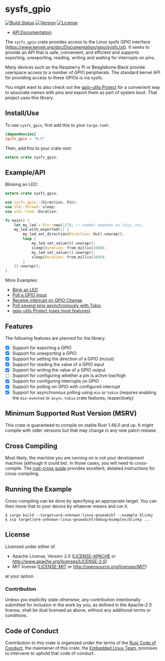 sysfs_gpio
==========

[![Build Status](https://github.com/rust-embedded/rust-sysfs-gpio/workflows/CI/badge.svg)](https://github.com/rust-embedded/rust-sysfs-gpio/actions)
[![Version](https://img.shields.io/crates/v/sysfs-gpio.svg)](https://crates.io/crates/sysfs-gpio)
[![License](https://img.shields.io/crates/l/sysfs-gpio.svg)](https://github.com/rust-embedded/rust-sysfs-gpio/blob/master/README.md#license)

- [API Documentation](https://docs.rs/sysfs_gpio)

The `sysfs_gpio` crate provides access to the Linux sysfs GPIO interface
(https://www.kernel.org/doc/Documentation/gpio/sysfs.txt). It seeks to provide
an API that is safe, convenient, and efficient and supports exporting,
unexporting, reading, writing and waiting for interrupts on pins.

Many devices such as the Raspberry Pi or Beaglebone Black provide
userspace access to a number of GPIO peripherals.  The standard kernel
API for providing access to these GPIOs is via sysfs.

You might want to also check out the
[gpio-utils Project](https://github.com/rust-embedded/gpio-utils) for a
convenient way to associate names with pins and export them as part of system
boot.  That project uses this library.

## Install/Use

To use `sysfs_gpio`, first add this to your `Cargo.toml`:

```toml
[dependencies]
sysfs_gpio = "0.5"
```

Then, add this to your crate root:

```rust
extern crate sysfs_gpio;
```

## Example/API

Blinking an LED:

```rust
extern crate sysfs_gpio;

use sysfs_gpio::{Direction, Pin};
use std::thread::sleep;
use std::time::Duration;

fn main() {
    let my_led = Pin::new(127); // number depends on chip, etc.
    my_led.with_exported(|| {
        my_led.set_direction(Direction::Out).unwrap();
        loop {
            my_led.set_value(0).unwrap();
            sleep(Duration::from_millis(200));
            my_led.set_value(1).unwrap();
            sleep(Duration::from_millis(200));
        }
    }).unwrap();
}
```

More Examples:

- [Blink an LED](examples/blinky.rs)
- [Poll a GPIO Input](examples/poll.rs)
- [Receive interrupt on GPIO Change](examples/interrupt.rs)
- [Poll several pins asynchronously with Tokio](examples/tokio.rs)
- [gpio-utils Project (uses most features)](https://github.com/rust-embedded/gpio-utils)

## Features

The following features are planned for the library:

- [x] Support for exporting a GPIO
- [x] Support for unexporting a GPIO
- [x] Support for setting the direction of a GPIO (in/out)
- [x] Support for reading the value of a GPIO input
- [x] Support for writing the value of a GPIO output
- [ ] Support for configuring whether a pin is active low/high
- [x] Support for configuring interrupts on GPIO
- [x] Support for polling on GPIO with configured interrupt
- [x] Support for asynchronous polling using `mio` or `tokio` (requires
      enabling the `mio-evented` or `async-tokio` crate features, respectively)

## Minimum Supported Rust Version (MSRV)

This crate is guaranteed to compile on stable Rust 1.46.0 and up.  It *might*
compile with older versions but that may change in any new patch release.

## Cross Compiling

Most likely, the machine you are running on is not your development
machine (although it could be).  In those cases, you will need to
cross-compile.  The [rust-cross guide](https://github.com/japaric/rust-cross)
provides excellent, detailed instructions for cross-compiling.

## Running the Example

Cross-compiling can be done by specifying an appropriate target.  You
can then move that to your device by whatever means and run it.

```
$ cargo build --target=arm-unknown-linux-gnueabihf --example blinky
$ scp target/arm-unknown-linux-gnueabihf/debug/examples/blinky ...
```

## License

Licensed under either of

- Apache License, Version 2.0 ([LICENSE-APACHE](LICENSE-APACHE) or
  http://www.apache.org/licenses/LICENSE-2.0)
- MIT license ([LICENSE-MIT](LICENSE-MIT) or http://opensource.org/licenses/MIT)

at your option.

### Contribution

Unless you explicitly state otherwise, any contribution intentionally submitted
for inclusion in the work by you, as defined in the Apache-2.0 license, shall be
dual licensed as above, without any additional terms or conditions.

## Code of Conduct

Contribution to this crate is organized under the terms of the [Rust Code of
Conduct][CoC], the maintainer of this crate, the [Embedded Linux Team][team], promises
to intervene to uphold that code of conduct.

[CoC]: CODE_OF_CONDUCT.md
[team]: https://github.com/rust-embedded/wg#the-embedded-linux-team
